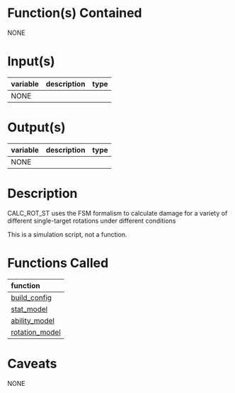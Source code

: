 # Function(s) Contained #

NONE

# Input(s) #

| variable | description | type |
|:---------|:------------|:-----|
| NONE     |

# Output(s) #

| variable | description | type |
|:---------|:------------|:-----|
| NONE     |

# Description #

CALC\_ROT\_ST uses the FSM formalism to calculate damage for a variety of
different single-target rotations under different conditions

This is a simulation script, not a function.

# Functions Called #
| function |
|:---------|
| [build\_config](build_config.md) |
| [stat\_model](stat_model.md) |
| [ability\_model](ability_model.md)|
| [rotation\_model](rotation_model.md)|

# Caveats #
NONE
